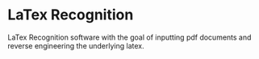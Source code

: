 # LaTex Recognition
LaTex Recognition software with the goal of inputting pdf documents and reverse engineering the underlying latex.
